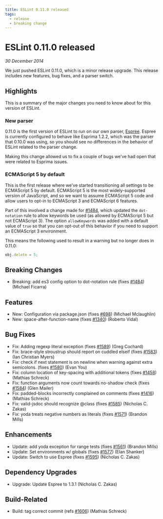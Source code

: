 ```yaml
---
title: ESLint 0.11.0 released
tags:
  - release
  - breaking change
---
```

# ESLint 0.11.0 released

_30 December 2014_

We just pushed ESLint 0.11.0, which is a minor release upgrade. This release includes new features, bug fixes, and a parser switch.

## Highlights

This is a summary of the major changes you need to know about for this version of ESLint.

### New parser

0.11.0 is the first version of ESLint to run on our own parser, [Espree](https://github.com/eslint/espree). Espree is currently configured to behave like Esprima 1.2.2, which was the parser that 0.10.0 was using, so you should see no differences in the behavior of ESLint related to the parser change.

Making this change allowed us to fix a couple of bugs we've had open that were related to Esprima issues.

### ECMAScript 5 by default

This is the first release where we've started transitioning all settings to be ECMAScript 5 by default. ECMAScript 5 is the most widely-supported version of JavaScript, and so we want to assume ECMAScript 5 code and allow users to opt-in to ECMAScript 3 and ECMAScript 6 features.

Part of this involved a change made for [#1484](https://github.com/eslint/eslint/issues/1484), which updated the `dot-notation` rule to allow keywords be used (as allowed by ECMAScript 5 but not ECMAScript 3). The option `allowKeywords` was added with a default value of `true` so that you can opt-out of this behavior if you need to support an ECMAScript 3 environment.

This means the following used to result in a warning but no longer does in 0.11.0:

```js
obj.delete = 5;
```

## Breaking Changes

* Breaking: add es3 config option to dot-notation rule (fixes [#1484](https://github.com/eslint/eslint/issues/1484)) (Michael Ficarra)

## Features

* New: Configuration via package.json (fixes [#698](https://github.com/eslint/eslint/issues/698)) (Michael Mclaughlin)
* New: space-after-function-name (fixes [#1340](https://github.com/eslint/eslint/issues/1340)) (Roberto Vidal)

## Bug Fixes

* Fix: Adding regexp literal exception (fixes [#1589](https://github.com/eslint/eslint/issues/1589)) (Greg Cochard)
* Fix: brace-style stroustrup should report on cuddled elseif (fixes [#1583](https://github.com/eslint/eslint/issues/1583)) (Ian Christian Myers)
* Fix: check if next statement is on newline when warning against extra semicolons. (fixes [#1580](https://github.com/eslint/eslint/issues/1580)) (Evan You)
* Fix: column location of key-spacing with additional tokens (fixes [#1458](https://github.com/eslint/eslint/issues/1458)) (Mathias Schreck)
* Fix: function arguments now count towards no-shadow check (fixes [#1584](https://github.com/eslint/eslint/issues/1584)) (Glen Mailer)
* Fix: padded-blocks incorrectly complained on comments (fixes [#1416](https://github.com/eslint/eslint/issues/1416)) (Mathias Schreck)
* Fix: valid-jsdoc should recognize @class (fixes [#1585](https://github.com/eslint/eslint/issues/1585)) (Nicholas C. Zakas)
* Fix: yoda treats negative numbers as literals (fixes [#1571](https://github.com/eslint/eslint/issues/1571)) (Brandon Mills)

## Enhancements

* Update: add yoda exception for range tests (fixes [#1561](https://github.com/eslint/eslint/issues/1561)) (Brandon Mills)
* Update: Set environments w/ globals (fixes [#1577](https://github.com/eslint/eslint/issues/1577)) (Elan Shanker)
* Update: Switch to use Espree (fixes [#1595](https://github.com/eslint/eslint/issues/1595)) (Nicholas C. Zakas)

## Dependency Upgrades

* Upgrade: Update Espree to 1.3.1 (Nicholas C. Zakas)

## Build-Related

* Build: tag correct commit (refs [#1606](https://github.com/eslint/eslint/issues/1606)) (Mathias Schreck)
